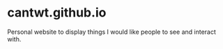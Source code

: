 cantwt.github.io
==============

Personal website to display things I would like people to see and interact with.

